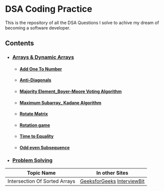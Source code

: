 # DSA Coding Practice
 This is the repository of all the DSA Questions I solve to achive my dream of becoming a software developer.

## Contents
 - ### [ Arrays & Dynamic Arrays ](https://github.com/Vinay-Kushwaha/DSA/tree/main/Arrays%20%26%20Dynamic%20Arrays)
   - #### [ Add One To Number ](https://github.com/Vinay-Kushwaha/DSA/commit/dc2e387e22dcbe077789603b278475d44aa5754b)
   - #### [ Anti-Diagonals ](https://github.com/Vinay-Kushwaha/DSA/commit/ac9a70d15a49140054aa3bd172c4ff8382442c85)
   - #### [ Majority Element_Boyer-Moore Voting Algorithm ](https://github.com/Vinay-Kushwaha/DSA/commit/27c37dd77da84507835ef775ccc5dd0c419bd2ce)
   - #### [ Maximum Subarray_ Kadane Algorithm  ](https://github.com/Vinay-Kushwaha/DSA/commit/3a4a3d12a5544ab223b6aa1f07a7f10980669b8b)
   - #### [ Rotate Matrix  ](https://github.com/Vinay-Kushwaha/DSA/commit/58e2d60f7d91469112046876792f8e6cd48da7a4)
   - #### [ Rotation game ](https://github.com/Vinay-Kushwaha/DSA/commit/127c8b65d7f729a4922970304d7f68f9499c9059)
   - #### [ Time to Equality ](https://github.com/Vinay-Kushwaha/DSA/commit/d4d93d11c59ac02b100b19df339fb7e294ad27fe)
   - #### [ Odd even Subsequence ](https://github.com/Vinay-Kushwaha/DSA/commit/b93213c2c849ce7b2c054818f51a7ae8427b1983)
 - ### [Problem Solving](https://github.com/Vinay-Kushwaha/DSA/tree/main/Problem%20Solving)
 |Topic Name|In other Sites|
 |:---:|:---:|
 |Intersection Of Sorted Arrays| [GeeksforGeeks](https://www.geeksforgeeks.org/union-and-intersection-of-two-sorted-arrays-2/) [InterviewBit](https://www.interviewbit.com/problems/intersection-of-sorted-arrays/)|
 
